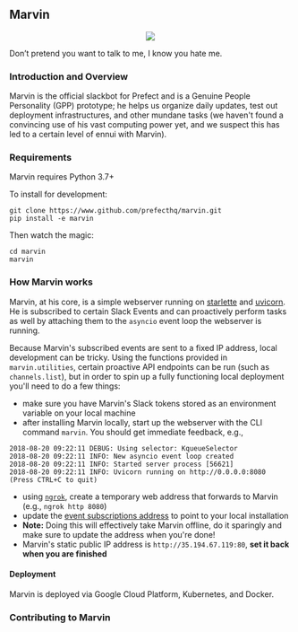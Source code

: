 ## Marvin
<p align="center">
<a href=https://circleci.com/gh/PrefectHQ/marvin/tree/master>
    <img src="https://circleci.com/gh/PrefectHQ/marvin/tree/master.svg?style=shield&circle-token=718689b37be2a34ff44dde84c8e0b0c8aa49fce2">
</a>

Don’t pretend you want to talk to me, I know you hate me.

### Introduction and Overview

Marvin is the official slackbot for Prefect and is a Genuine People Personality (GPP) prototype; he helps us organize daily updates,
test out deployment infrastructures, and other mundane tasks (we haven't found a convincing use of his vast computing power yet, and we suspect this has led to a certain level of ennui with Marvin).

### Requirements
Marvin requires Python 3.7+

To install for development:
```
git clone https://www.github.com/prefecthq/marvin.git
pip install -e marvin
```

Then watch the magic:
```
cd marvin
marvin
```

### How Marvin works

Marvin, at his core, is a simple webserver running on [starlette](https://www.starlette.io/) and [uvicorn](https://github.com/encode/uvicorn). He is subscribed to certain Slack Events and can proactively perform tasks as well by attaching them to the `asyncio` event loop the webserver is running.

Because Marvin's subscribed events are sent to a fixed IP address, local development can be tricky.  Using the functions provided in `marvin.utilities`, certain proactive API endpoints can be run (such as `channels.list`), but in order to spin up a fully functioning local deployment you'll need to do a few things:
- make sure you have Marvin's Slack tokens stored as an environment variable on your local machine
- after installing Marvin locally, start up the webserver with the CLI command `marvin`.  You should get immediate feedback, e.g.,
```
2018-08-20 09:22:11 DEBUG: Using selector: KqueueSelector
2018-08-20 09:22:11 INFO: New asyncio event loop created
2018-08-20 09:22:11 INFO: Started server process [56621]
2018-08-20 09:22:11 INFO: Uvicorn running on http://0.0.0.0:8080 (Press CTRL+C to quit)
```
- using [`ngrok`](https://ngrok.com/), create a temporary web address that forwards to Marvin (e.g., `ngrok http 8080`)
- update the [event subscriptions address](https://api.slack.com/apps/ABE7E2927/event-subscriptions?) to point to your local installation 
- **Note:** Doing this will effectively take Marvin offline, do it sparingly and make sure to update the address when you're done!
- Marvin's static public IP address is `http://35.194.67.119:80`, **set it back when you are finished**

#### Deployment

Marvin is deployed via Google Cloud Platform, Kubernetes, and Docker.

### Contributing to Marvin
